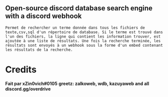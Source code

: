## Open-source discord database search engine with a discord webhook

```Permet de rechercher un terme donnée dans tous les fichiers de texte,csv,sql d'un répertoire de database. Si le terme est trouvé dans l'un des fichiers, la ligne qui contient les information trouver, est ajoutée à une liste de résultats. Une fois la recherche terminée, les résultats sont envoyés à un webhook sous la forme d'un embed contenant les résultats de la recherche.```

# Credits

**Fait par xZin0vich#0105**
**greetz: zalkoweb, wdb, kazuyaweb and all discord.gg/overdrive**
